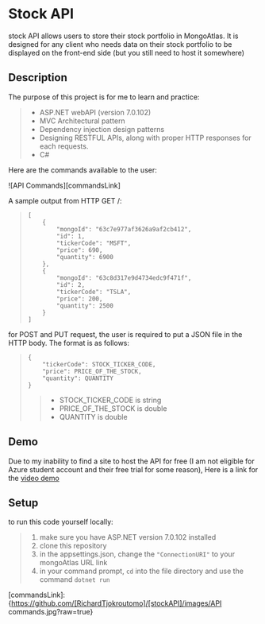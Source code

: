 # Stock API

 stock API allows users to store their stock portfolio in MongoAtlas. It is designed for any client who needs data on their stock portfolio to be displayed on the front-end side (but you still need to host it somewhere)

## Description

The purpose of this project is for me to learn and practice:
> - ASP.NET webAPI (version 7.0.102)
> - MVC Architectural pattern
> - Dependency injection design patterns
> - Designing RESTFUL APIs, along with proper HTTP responses for each requests.
> - C#

Here are the commands available to the user:

![API Commands][commandsLink]

A sample output from HTTP GET /:
> ```
> [
>     {
>         "mongoId": "63c7e977af3626a9af2cb412",
>         "id": 1,
>         "tickerCode": "MSFT",
>         "price": 690,
>         "quantity": 6900
>     },
>     {
>         "mongoId": "63c8d317e9d4734edc9f471f",
>         "id": 2,
>         "tickerCode": "TSLA",
>         "price": 200,
>         "quantity": 2500
>     }
> ]
> ```

for POST and PUT request, the user is required to put a JSON file in the HTTP body. The format is as follows:
> ```
> {
>     "tickerCode": STOCK_TICKER_CODE,
>     "price": PRICE_OF_THE_STOCK,
>     "quantity": QUANTITY
> }
> ```
>> - STOCK_TICKER_CODE is string
>> - PRICE_OF_THE_STOCK is double
>> - QUANTITY is double




## Demo
Due to my inability to find a site to host the API for free (I am not eligible for Azure student account and their free trial for some reason), Here is a link for the [video demo](https://cuhko365-my.sharepoint.com/:v:/g/personal/121040003_link_cuhk_edu_cn/EcWBTnU_q1pOph2sxlsVm7oBdJNK3KilhLa6UDWcHXOMcw?e=jirNF1)


## Setup
to run this code yourself locally:
> 1) make sure you have ASP.NET version 7.0.102 installed
> 2) clone this repository
> 3) in the appsettings.json, change the `"ConnectionURI"` to your mongoAtlas URL link
> 4) in your command prompt, `cd` into the file directory and use the command `dotnet run`




[commandsLink]:{https://github.com/[RichardTjokroutomo]/[stockAPI]/images/API commands.jpg?raw=true}